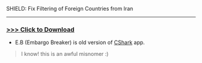 SHIELD: Fix Filtering of Foreign Countries from Iran 

---

### [>>> Click to Download](https://1drv.ms/u/s!AhqUCBEAS2TZbw0yemZw9Ieh3yY?e=fzXBRL) 


+ E.B (Embargo Breaker) is old version of [CShark](https://github.com/b-daarr/CShark/blob/main/README.md) app.

> I know! this is an awful misnomer :)